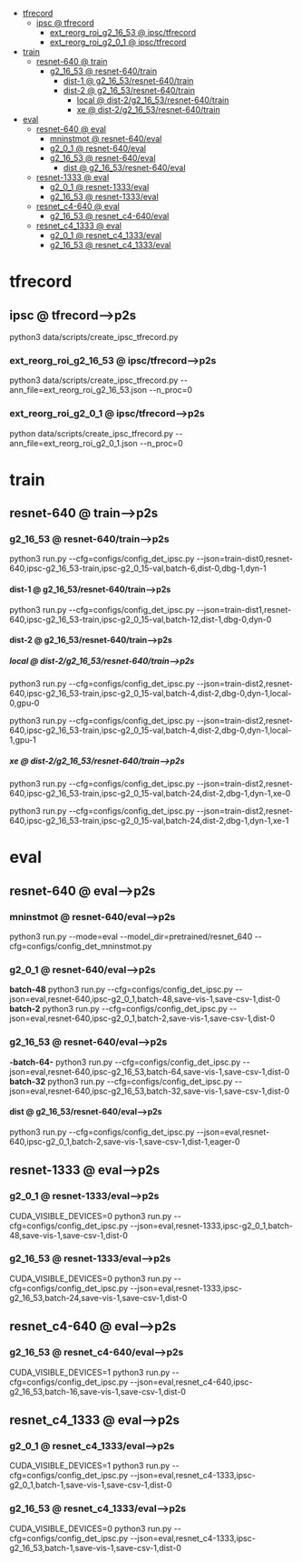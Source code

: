 <!-- MarkdownTOC -->

- [tfrecord](#tfrecor_d_)
    - [ipsc       @ tfrecord](#ipsc___tfrecord_)
        - [ext_reorg_roi_g2_16_53       @ ipsc/tfrecord](#ext_reorg_roi_g2_16_53___ipsc_tfrecor_d_)
        - [ext_reorg_roi_g2_0_1       @ ipsc/tfrecord](#ext_reorg_roi_g2_0_1___ipsc_tfrecor_d_)
- [train](#train_)
    - [resnet-640       @ train](#resnet_640___trai_n_)
        - [g2_16_53       @ resnet-640/train](#g2_16_53___resnet_640_train_)
            - [dist-1       @ g2_16_53/resnet-640/train](#dist_1___g2_16_53_resnet_640_trai_n_)
            - [dist-2       @ g2_16_53/resnet-640/train](#dist_2___g2_16_53_resnet_640_trai_n_)
                - [local       @ dist-2/g2_16_53/resnet-640/train](#local___dist_2_g2_16_53_resnet_640_train_)
                - [xe       @ dist-2/g2_16_53/resnet-640/train](#xe___dist_2_g2_16_53_resnet_640_train_)
- [eval](#eva_l_)
    - [resnet-640       @ eval](#resnet_640___eval_)
        - [mninstmot       @ resnet-640/eval](#mninstmot___resnet_640_eva_l_)
        - [g2_0_1       @ resnet-640/eval](#g2_0_1___resnet_640_eva_l_)
        - [g2_16_53       @ resnet-640/eval](#g2_16_53___resnet_640_eva_l_)
            - [dist       @ g2_16_53/resnet-640/eval](#dist___g2_16_53_resnet_640_eval_)
    - [resnet-1333       @ eval](#resnet_1333___eval_)
        - [g2_0_1       @ resnet-1333/eval](#g2_0_1___resnet_1333_eval_)
        - [g2_16_53       @ resnet-1333/eval](#g2_16_53___resnet_1333_eval_)
    - [resnet_c4-640       @ eval](#resnet_c4_640___eval_)
        - [g2_16_53       @ resnet_c4-640/eval](#g2_16_53___resnet_c4_640_eval_)
    - [resnet_c4_1333       @ eval](#resnet_c4_1333___eval_)
        - [g2_0_1       @ resnet_c4_1333/eval](#g2_0_1___resnet_c4_1333_eva_l_)
        - [g2_16_53       @ resnet_c4_1333/eval](#g2_16_53___resnet_c4_1333_eva_l_)

<!-- /MarkdownTOC -->

<a id="tfrecor_d_"></a>
# tfrecord
<a id="ipsc___tfrecord_"></a>
## ipsc       @ tfrecord-->p2s
python3 data/scripts/create_ipsc_tfrecord.py
<a id="ext_reorg_roi_g2_16_53___ipsc_tfrecor_d_"></a>
### ext_reorg_roi_g2_16_53       @ ipsc/tfrecord-->p2s
python3 data/scripts/create_ipsc_tfrecord.py --ann_file=ext_reorg_roi_g2_16_53.json --n_proc=0
<a id="ext_reorg_roi_g2_0_1___ipsc_tfrecor_d_"></a>
### ext_reorg_roi_g2_0_1       @ ipsc/tfrecord-->p2s
python data/scripts/create_ipsc_tfrecord.py --ann_file=ext_reorg_roi_g2_0_1.json --n_proc=0
<a id="hello___ext_reorg_roi_g2_0_1_ipsc_nazi_o_"></a>

<a id="train_"></a>
# train
<a id="resnet_640___trai_n_"></a>
## resnet-640       @ train-->p2s
<a id="g2_16_53___resnet_640_train_"></a>
### g2_16_53       @ resnet-640/train-->p2s
python3 run.py --cfg=configs/config_det_ipsc.py  --json=train-dist0,resnet-640,ipsc-g2_16_53-train,ipsc-g2_0_15-val,batch-6,dist-0,dbg-1,dyn-1
<a id="dist_1___g2_16_53_resnet_640_trai_n_"></a>
#### dist-1       @ g2_16_53/resnet-640/train-->p2s
python3 run.py --cfg=configs/config_det_ipsc.py  --json=train-dist1,resnet-640,ipsc-g2_16_53-train,ipsc-g2_0_15-val,batch-12,dist-1,dbg-0,dyn-0
<a id="dist_2___g2_16_53_resnet_640_trai_n_"></a>
#### dist-2       @ g2_16_53/resnet-640/train-->p2s
<a id="local___dist_2_g2_16_53_resnet_640_train_"></a>
##### local       @ dist-2/g2_16_53/resnet-640/train-->p2s
python3 run.py --cfg=configs/config_det_ipsc.py  --json=train-dist2,resnet-640,ipsc-g2_16_53-train,ipsc-g2_0_15-val,batch-4,dist-2,dbg-0,dyn-1,local-0,gpu-0

python3 run.py --cfg=configs/config_det_ipsc.py  --json=train-dist2,resnet-640,ipsc-g2_16_53-train,ipsc-g2_0_15-val,batch-4,dist-2,dbg-0,dyn-1,local-1,gpu-1

<a id="xe___dist_2_g2_16_53_resnet_640_train_"></a>
##### xe       @ dist-2/g2_16_53/resnet-640/train-->p2s
python3 run.py --cfg=configs/config_det_ipsc.py  --json=train-dist2,resnet-640,ipsc-g2_16_53-train,ipsc-g2_0_15-val,batch-24,dist-2,dbg-1,dyn-1,xe-0

python3 run.py --cfg=configs/config_det_ipsc.py  --json=train-dist2,resnet-640,ipsc-g2_16_53-train,ipsc-g2_0_15-val,batch-24,dist-2,dbg-1,dyn-1,xe-1

<a id="eva_l_"></a>
# eval
<a id="resnet_640___eval_"></a>
## resnet-640       @ eval-->p2s
<a id="mninstmot___resnet_640_eva_l_"></a>
### mninstmot       @ resnet-640/eval-->p2s
python3 run.py --mode=eval --model_dir=pretrained/resnet_640 --cfg=configs/config_det_mninstmot.py

<a id="g2_0_1___resnet_640_eva_l_"></a>
### g2_0_1       @ resnet-640/eval-->p2s
__batch-48__
python3 run.py --cfg=configs/config_det_ipsc.py  --json=eval,resnet-640,ipsc-g2_0_1,batch-48,save-vis-1,save-csv-1,dist-0
__batch-2__
python3 run.py --cfg=configs/config_det_ipsc.py  --json=eval,resnet-640,ipsc-g2_0_1,batch-2,save-vis-1,save-csv-1,dist-0
<a id="g2_16_53___resnet_640_eva_l_"></a>
### g2_16_53       @ resnet-640/eval-->p2s
__-batch-64-__
python3 run.py --cfg=configs/config_det_ipsc.py  --json=eval,resnet-640,ipsc-g2_16_53,batch-64,save-vis-1,save-csv-1,dist-0
__batch-32__
python3 run.py --cfg=configs/config_det_ipsc.py  --json=eval,resnet-640,ipsc-g2_16_53,batch-32,save-vis-1,save-csv-1,dist-0

<a id="dist___g2_16_53_resnet_640_eval_"></a>
#### dist       @ g2_16_53/resnet-640/eval-->p2s
python3 run.py --cfg=configs/config_det_ipsc.py  --json=eval,resnet-640,ipsc-g2_0_1,batch-2,save-vis-1,save-csv-1,dist-1,eager-0

<a id="resnet_1333___eval_"></a>
## resnet-1333       @ eval-->p2s
<a id="g2_0_1___resnet_1333_eval_"></a>
### g2_0_1       @ resnet-1333/eval-->p2s
CUDA_VISIBLE_DEVICES=0 python3 run.py --cfg=configs/config_det_ipsc.py  --json=eval,resnet-1333,ipsc-g2_0_1,batch-48,save-vis-1,save-csv-1,dist-0
<a id="g2_16_53___resnet_1333_eval_"></a>
### g2_16_53       @ resnet-1333/eval-->p2s
CUDA_VISIBLE_DEVICES=0 python3 run.py --cfg=configs/config_det_ipsc.py  --json=eval,resnet-1333,ipsc-g2_16_53,batch-24,save-vis-1,save-csv-1,dist-0

<a id="resnet_c4_640___eval_"></a>
## resnet_c4-640       @ eval-->p2s
<a id="g2_16_53___resnet_c4_640_eval_"></a>
### g2_16_53       @ resnet_c4-640/eval-->p2s
CUDA_VISIBLE_DEVICES=1 python3 run.py --cfg=configs/config_det_ipsc.py  --json=eval,resnet_c4-640,ipsc-g2_16_53,batch-16,save-vis-1,save-csv-1,dist-0

<a id="resnet_c4_1333___eval_"></a>
## resnet_c4_1333       @ eval-->p2s
<a id="g2_0_1___resnet_c4_1333_eva_l_"></a>
### g2_0_1       @ resnet_c4_1333/eval-->p2s
CUDA_VISIBLE_DEVICES=1 python3 run.py --cfg=configs/config_det_ipsc.py  --json=eval,resnet_c4-1333,ipsc-g2_0_1,batch-1,save-vis-1,save-csv-1,dist-0
<a id="g2_16_53___resnet_c4_1333_eva_l_"></a>
### g2_16_53       @ resnet_c4_1333/eval-->p2s
CUDA_VISIBLE_DEVICES=0 python3 run.py --cfg=configs/config_det_ipsc.py  --json=eval,resnet_c4-1333,ipsc-g2_16_53,batch-1,save-vis-1,save-csv-1,dist-0


